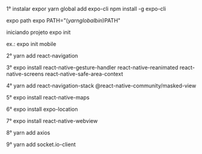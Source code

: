 1° instalar expor
  yarn global add expo-cli
  npm install -g expo-cli

expo path
  expo PATH="$(yarn global bin)$PATH"

iniciando projeto
  expo init <nome do projeto>

  ex.: expo init mobile

2° yarn add react-navigation

3° expo install react-native-gesture-handler react-native-reanimated react-native-screens react-native-safe-area-context

4° yarn add react-navigation-stack @react-native-community/masked-view

5° expo install react-native-maps

6° expo install expo-location 

7° expo install react-native-webview

8° yarn add axios

9° yarn add socket.io-client